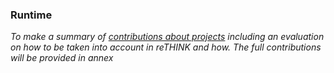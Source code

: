 ### Runtime

*To make a summary of [contributions about projects](../sota/runtime) including an evaluation on how to be taken into account in reTHINK and how. The full contributions will be provided in annex*
